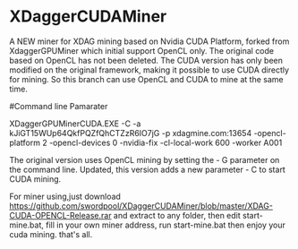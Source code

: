 # XDaggerCUDAMiner
A NEW miner for XDAG mining based on Nvidia CUDA Platform, forked from XdaggerGPUMiner which initial support OpenCL only.
The original code based on OpenCL has not been deleted. The CUDA version has only been modified on the original framework, making it possible to use CUDA directly for mining. So this branch can use OpenCL and CUDA to mine at the same time.

#Command line Pamarater

XDaggerGPUMinerCUDA.EXE -C -a kJiGT15WUp64QkfPQZfQhCTZzR6IO7jG -p xdagmine.com:13654 -opencl-platform 2 -opencl-devices 0 -nvidia-fix -cl-local-work 600 -worker A001

The original version uses OpenCL mining by setting the - G parameter on the command line. Updated, this version adds a new parameter - C to start CUDA mining.

For miner using,just download https://github.com/swordpool/XDaggerCUDAMiner/blob/master/XDAG-CUDA-OPENCL-Release.rar and extract to any folder, then edit start-mine.bat, fill in your own miner address, run start-mine.bat then enjoy your cuda mining. that's all.
